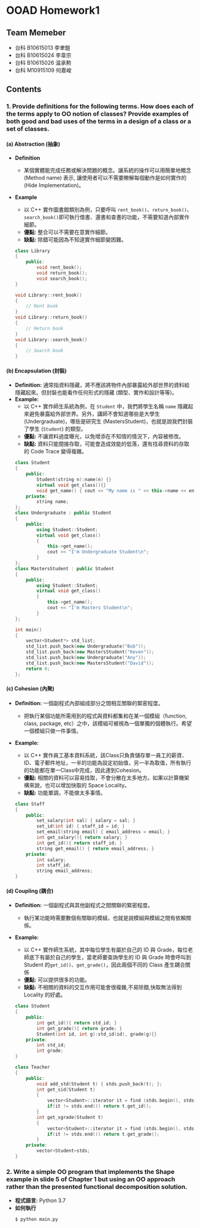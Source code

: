 # OOAD Homework1
## Team Memeber
+ 台科 B10615013 李聿鎧
+ 台科 B10615024 李韋宗
+ 台科 B10615026 温承勲
+ 台科 M10915109 何嘉峻


## Contents
### 1. Provide definitions for the following terms. How does each of the terms apply to OO notion of classes? Provide examples of both good and bad uses of the terms in a design of a class or a set of classes.
#### (a) Abstraction (抽象)

+ **Definition**
    
    + 某個實體能完成任務或解決問題的概念。讓系統的操作可以用簡單地概念 (Method name) 表示, 讓使用者可以不需要瞭解每個動作是如何實作的 (Hide Implementation)。
+ **Example**
    + 以 C++ 實作圖書館類別為例，只要呼叫 `rent_book()`、`return_book()`、`search_book()`即可執行借書、還書和查書的功能，不需要知道內部實作細節。
    + **優點:** 整合可以不需要在意實作細節。
    + **缺點:** 除錯可能因為不知道實作細節變困難。
    ```cpp
    class Library
    {
        public:
            void rent_book();
            void return_book();
            void search_book();
    }

    void Library::rent_book()
    {
        // Rent book
    }    
    void Library::return_book()
    {
        // Return book
    }
    void Library::search_book()
    {
        // Search book
    }
    ```

#### (b) Encapsulation (封裝)
+ **Definition:** 通常指資料隱藏，將不應該將物件內部暴露給外部世界的資料給隱藏起來。但封裝也能看作任何形式的隱藏 (類型、實作和設計等等)。
+ **Example:**
    + 以 C++ 實作師生系統為例，在 `Student` 中，我們將學生名稱 `name` 隱藏起來避免暴露給外部世界。另外，講師不會知道哪些是大學生 (Undergraduate)，哪些是研究生 (MastersStudent)，也就是說我們封裝了學生 (`Student`) 的類型。
    + **優點:** 不讓資料過度曝光，以免增添在不知情的情況下，內容被修改。
    + **缺點:** 資料只能間接存取，可能會造成效能的低落，還有找尋資料的存取的 Code Trace 變得複雜。
    ```cpp
    class Student
    {
        public:
            Student(string n):name(n) {}
            virtual void get_class(){}
            void get_name() { cout << "My name is " << this->name << endl; }
        private:
            string name;
    };
    class Undergraduate : public Student
    {
        public:
            using Student::Student;
            virtual void get_class() 
            { 
                this->get_name();
                cout << "I'm Undergraduate Student\n";
            }
    };
    class MastersStudent : public Student
    {
        public:
            using Student::Student;
            virtual void get_class()
            {
                this->get_name();
                cout << "I'm Masters Student\n";
            }
    };
    ```
    ```cpp
    int main()
    {
        vector<Student*> std_list;
        std_list.push_back(new Undergraduate("Bob"));
        std_list.push_back(new MastersStudent("Keven"));
        std_list.push_back(new Undergraduate("Any"));
        std_list.push_back(new MastersStudent("David"));
        return 0;
    };
    ```
    

#### \(c\) Cohesion (內聚)
+ **Definition:** 一個副程式內部組成部分之間相互關聯的緊密程度。
    
    + 把執行某個功能所需用到的程式與資料都集和在某一個模組（function, class, package, etc）之中，該模組可被視為一個單獨的個體執行。希望一個模組只做一件事情。
+ **Example:**
    + 以 C++ 實作員工基本資料系統，該Class只負責儲存單一員工的薪資、ID、電子郵件地址，一半的功能為設定初始值，另一半為取值，所有執行的功能都在單一Class中完成，因此達到Cohesion。
    + **優點:** 相關的資料可以容易找取，不會分散在太多地方。如果以計算機架構來說，也可以增加快取的 Space Locality。
    + **缺點:** 功能單調，不能做太多事情。

    ```cpp
    class Staff
    {
        public:
            set_salary(int sal) { salary = sal; }
            set_id(int id) { staff_id = id; }
            set_email(string email) { email_address = email; }
            int get_salary(){ return salary; }
            int get_id(){ return staff_id; }
            string get_email() { return email_address; }
        private:
            int salary;
            int staff_id;
            string email_address;
    }
    ```

#### (d) Coupling (耦合)
+ **Definition:** 一個副程式與其他副程式之間關聯的緊密程度。
    
    + 執行某功能時需要數個有關聯的模組，也就是說模組與模組之間有依賴關係。
+ **Example:**
    + 以 C++ 實作師生系統，其中每位學生有屬於自己的 ID 與 Grade，每位老師底下有屬於自己的學生，當老師要查詢學生的 ID 與 Grade 時會呼叫到 Student 的`get_id()`、`get_grade()`，因此兩個不同的 Class 產生耦合關係
    + **優點:** 可以提供很多的功能。
    + **缺點:** 不相關的資料的交互作用可能會很複雜,不易除錯,快取無法得到 Locality 的好處。

    ```cpp
    class Student
    {
        public:
            int get_id(){ return std_id; }
            int get_grade(){ return grade; }
            Student(int id, int g):std_id(id), grade(g){}
        private:
            int std_id;
            int grade;
    }

    class Teacher
    {
        public:
            void add_std(Student t) { stds.push_back(t); };
            int get_sid(Student t) 
            { 
                vector<Student>::iterator it = find (stds.begin(), stds.end(), t);
                if(it != stds.end()) return t.get_id(); 
            }
            int get_sgrade(Student t)
            {
                vector<Student>::iterator it = find (stds.begin(), stds.end(), t);
                if(it != stds.end()) return t.get_grade();
            }
        private:
            vector<Student>stds;
    }
    ```

### 2. Write a simple OO program that implements the Shape example in slide 5 of Chapter 1 but using an OO approach rather than the presented functional decomposition solution.

+ **程式語言:** Python 3.7
+ **如何執行**
    ```
    $ python main.py
    ```